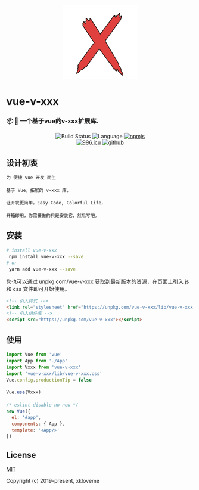 <p align="center">
    <a href="http://www.jixiaokang.com/vue-v-xxx">
        <img width="200" src="./public/logo.png">
    </a>
</p>

<h1>
vue-v-xxx
    <h3>📦 🎨 一个基于vue的v-xxx扩展库.</h3>
</h1>

<div align="center">
  <a><img src="https://img.shields.io/circleci/project/github/vuejs/vue/dev.svg" alt="Build Status"></a>
  <a><img src="https://img.shields.io/badge/language-vue-42b983.svg" alt="Language"></a>
  <a href="https://www.npmjs.com/package/vue-v-xxx"><img src="https://img.shields.io/badge/npmjs-vueVxxx-red.svg" alt="npmjs"></a>
  <br>
    <a href="https://996.icu"><img src="https://img.shields.io/badge/link-996.icu-red.svg" alt="996.icu"></a>
  <a href="http://www.jixiaokang.com/vue-v-xxx"><img src="https://img.shields.io/badge/VueVxxx-doc-blue.svg" alt="github"></a>
</div>

## 设计初衷

```bash
为 便捷 vue 开发 而生

基于 Vue，拓展的 v-xxx 库，

让开发更简单，Easy Code, Colorful Life，

开箱即用，你需要做的只是安装它，然后写吧。
```

## 安装

```bash
# install vue-v-xxx
 npm install vue-v-xxx --save
# or
 yarn add vue-v-xxx --save
```

您也可以通过 unpkg.com/vue-v-xxx 获取到最新版本的资源，在页面上引入 js 和 css 文件即可开始使用。

```html
<!-- 引入样式 -->
<link rel="stylesheet" href="https://unpkg.com/vue-v-xxx/lib/vue-v-xxx.css" />
<!-- 引入组件库 -->
<script src="https://unpkg.com/vue-v-xxx"></script>
```

## 使用

```js
import Vue from 'vue'
import App from './App'
import Vxxx from 'vue-v-xxx'
import 'vue-v-xxx/lib/vue-v-xxx.css'
Vue.config.productionTip = false

Vue.use(Vxxx)

/* eslint-disable no-new */
new Vue({
  el: '#app',
  components: { App },
  template: '<App/>'
})
```

## License

[MIT](http://opensource.org/licenses/MIT)

Copyright (c) 2019-present, xkloveme
